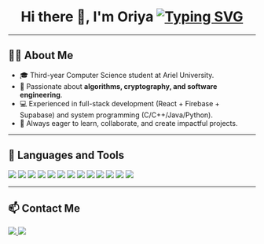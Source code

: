 <h1 align="center">
  Hi there 👋, I'm Oriya
  <a href="https://github.com/OriyaPerel" target="_blank">
    <img src="https://readme-typing-svg.demolab.com?font=Fira+Code&size=28&pause=1000&color=0E75B6&center=true&vCenter=true&width=435&lines=Oriya+Perel" alt="Typing SVG" />
  </a>
</h1>

---

## 👩‍💻 About Me
- 🎓 Third-year Computer Science student at Ariel University.  
- 🔐 Passionate about **algorithms, cryptography, and software engineering**.  
- 💻 Experienced in full-stack development (React + Firebase + Supabase) and system programming (C/C++/Java/Python).  
- 🚀 Always eager to learn, collaborate, and create impactful projects.  

---

## 🔧 Languages and Tools
<p>
  <img src="https://img.shields.io/badge/C++-00599C?logo=c%2B%2B&logoColor=white" />
  <img src="https://img.shields.io/badge/C-333?logo=c&logoColor=white" />
  <img src="https://img.shields.io/badge/Java-ED8B00?logo=openjdk&logoColor=white" />
  <img src="https://img.shields.io/badge/Python-3776AB?logo=python&logoColor=white" />
  <img src="https://img.shields.io/badge/JavaScript-F7DF1E?logo=javascript&logoColor=black" />
  <img src="https://img.shields.io/badge/React-20232A?logo=react&logoColor=61DAFB" />
  <img src="https://img.shields.io/badge/Firebase-FFCA28?logo=firebase&logoColor=black" />
  <img src="https://img.shields.io/badge/Supabase-3FCF8E?logo=supabase&logoColor=black" />
  <img src="https://img.shields.io/badge/MySQL-4479A1?logo=mysql&logoColor=white" />
  <img src="https://img.shields.io/badge/PostgreSQL-4169E1?logo=postgresql&logoColor=white" />
  <img src="https://img.shields.io/badge/Linux-FCC624?logo=linux&logoColor=black" />
  <img src="https://img.shields.io/badge/VSCode-007ACC?logo=visualstudiocode&logoColor=white" />
  <img src="https://img.shields.io/badge/IntelliJ-000?logo=intellijidea&logoColor=white" />
</p>

---

## 📫 Contact Me
<p>
  <a href="https://www.linkedin.com/in/oriya-perel/" target="_blank">
    <img src="https://img.shields.io/badge/LinkedIn-0A66C2?style=for-the-badge&logo=linkedin&logoColor=white"/>
  </a>
  <a href="mailto:your.email@example.com" target="_blank">
    <img src="https://img.shields.io/badge/Gmail-D14836?style=for-the-badge&logo=gmail&logoColor=white"/>
  </a>
</p>
